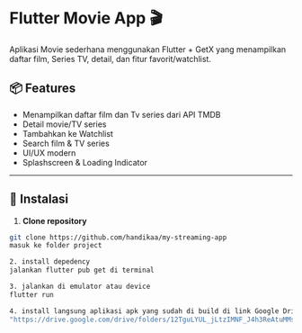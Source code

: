 # Flutter Movie App 🎬

Aplikasi Movie sederhana menggunakan Flutter + GetX yang menampilkan daftar film, Series TV, detail, dan fitur favorit/watchlist.

## 📦 Features

- Menampilkan daftar film dan Tv series dari API TMDB
- Detail movie/TV series
- Tambahkan ke Watchlist
- Search film & TV series
- UI/UX modern
- Splashscreen & Loading Indicator

---

## 🚀 Instalasi

1. **Clone repository**

```bash
git clone https://github.com/handikaa/my-streaming-app
masuk ke folder project

2. install depedency
jalankan flutter pub get di terminal

3. jalankan di emulator atau device
flutter run

4. install langsung aplikasi apk yang sudah di build di link Google Drive berikut
"https://drive.google.com/drive/folders/12TguLYUL_jLtzIMNF_J4h3ReAtuMMsK3?usp=sharing"


```
